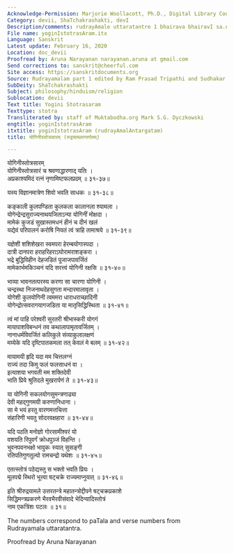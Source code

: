 ```yaml
---
Acknowledge-Permission: Marjorie Woollacott, Ph.D., Digital Library Coordinator muktabodha.org
Category: devii, ShaTchakrashakti, devI
Description/comments: rudrayAmale uttaratantre 1 bhairava bhairavI sa.nvAde
File name: yoginIstotrasAram.itx
Language: Sanskrit
Latest update: February 16, 2020
Location: doc_devii
Proofread by: Aruna Narayanan narayanan.aruna at gmail.com
Send corrections to: sanskrit@cheerful.com
Site access: https://sanskritdocuments.org
Source: Rudrayamalam part 1 edited by Ram Prasad Tripathi and Sudhakar Malaviya
SubDeity: ShaTchakrashakti
Subject: philosophy/hinduism/religion
Sublocation: devii
Text title: Yogini Stotrasaram
Texttype: stotra
Transliterated by: staff of Muktabodha.org Mark S.G. Dyczkowski
engtitle: yoginIstotrasAram
itxtitle: yoginIstotrasAram (rudrayAmalAntargatam)
title: योगिनीस्तोत्रसारम् (रुद्रयामलान्तर्गतम्)

---
```

  
 योगिनीस्तोत्रसारम्   
योगिनीस्तोत्रसारं च श्रवणाद्धारणाद् यतिः ।  
अप्रकाश्यमिदं रत्नं नृणामिष्टफलप्रदम् ॥ ३१-३७॥  
  
यस्य विज्ञानमात्रेण शिवो भवति साधकः ॥ ३१-३८॥  
  
कङ्काली कुलपण्डिता कुलकला कालानला श्यामला ।  
योगेन्द्रेन्द्रसुराज्यनाथयजिताऽन्या योगिनीं मोक्षदा ।  
मामेकं कुजडं सुखास्तमधनं हीनं च दीनं खलं  
यद्येवं परिपालनं करोषि नियतं त्वं त्राहि तामाश्रये ॥ ३१-३९॥  
  
यज्ञेशी शशिशेखरा स्वमपरा हेरम्बयोगास्पदा ।  
दात्री दानपरा हराहरिहराऽघोरामराशङ्करा ।  
भद्रे बुद्धिविहीन देहजडितं पूजाजपावर्जितं  
मामेकार्भमकिञ्चनं यदि सरत्त्वं योगिनी रक्षसि ॥ ३१-४०॥  
  
भाव्या भावनतत्परस्य करणा सा चारणा योगिनी ।  
चन्द्रस्था निजनाथदेहसुगता मन्दारमालावृता ।  
योगेशी कुलयोगिनी त्वममरा धाराधराच्छादिनी  
योगेन्द्रोत्सवरागयागजडिता या मातृसिद्धिस्थिता ॥ ३१-४१॥  
  
त्वं मां पाहि परेश्वरी सुरतरी श्रीभास्करी योगगं  
मायापाशविबन्धनं तव कथालापामृतावर्जितम् ।  
नानाधर्मविवर्जितं कलिकुले संव्याकुलालक्षणं  
मय्येके यदि दृष्टिपातकमला तत् केवलं मे बलम् ॥ ३१-४२॥  
  
मायामयी हृदि यदा मम चित्तलग्नं  
     राज्यं तदा किमु फलं फलसाधनं वा ।  
इत्याशया भगवती मम शक्तिदेवी  
     भाति प्रिये श्रुतिदले मुखरार्पणं ते ॥ ३१-४३॥  
  
या योगिनी सकलयोगसुमन्त्रणाढ्या  
     देवी महद्गुणमयी करुणानिधाना ।  
सा मे भयं हरतु वारणमत्तचित्ता  
     संहारिणी भवतु सोदरवक्षहारा ॥ ३१-४४॥  
  
यदि पठति मनोज्ञो गोरसामीश्वरं यो  
     वशयति रिपुवर्गं क्रोधपुञ्जं विहन्ति ।  
भुवनपवनभक्षो भावुकः स्यात् सुसङ्गी  
     रतिपतिगुणतुल्यो रामचन्द्रो यथेशः ॥ ३१-४५॥  
  
एतत्स्तोत्रं पठेद्यस्तु स भक्तो भवति प्रियः ।  
मूलपद्मे स्थिरो भूत्त्वा षट्चक्रे राज्यमाप्नुयात् ॥ ३१-४६॥  
  
इति श्रीरुद्रयामले उत्तरतन्त्रे महातन्त्रोद्दीपने षट्चक्रप्रकाशे  
सिद्धिमन्त्रप्रकरणे भैरवभैरवीसंवादे भेदिन्यादिस्तोत्रं  
नाम एकत्रिंशः पटलः ॥ ३१॥  
  
  
The numbers correspond to paTala and verse numbers from  
Rudrayamala uttaratantra.  
  
Proofread by Aruna Narayanan   
  
